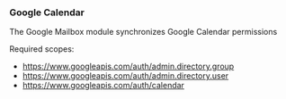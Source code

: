 ### Google Calendar

The Google Mailbox module synchronizes Google Calendar permissions

Required scopes:

-   https://www.googleapis.com/auth/admin.directory.group
-   https://www.googleapis.com/auth/admin.directory.user
-   https://www.googleapis.com/auth/calendar
